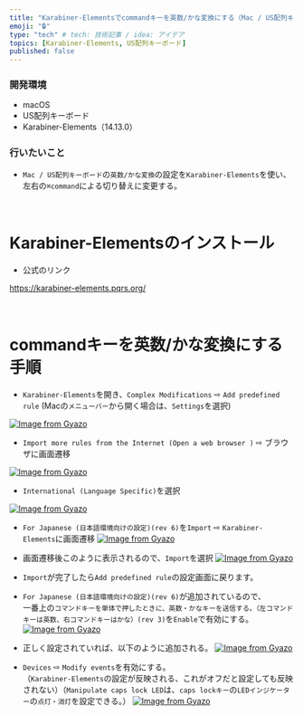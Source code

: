 ```yaml
---
title: "Karabiner-Elementsでcommandキーを英数/かな変換にする（Mac / US配列キーボード）"
emoji: "🔒"
type: "tech" # tech: 技術記事 / idea: アイデア
topics: [Karabiner-Elements, US配列キーボード]
published: false
---
```

### 開発環境
- macOS
- US配列キーボード
- Karabiner-Elements（14.13.0）

### 行いたいこと
- `Mac / US配列キーボード`の`英数/かな変換`の設定を`Karabiner-Elements`を使い、左右の`⌘command`による切り替えに変更する。

<br>

# Karabiner-Elementsのインストール
- 公式のリンク

https://karabiner-elements.pqrs.org/



<br>

# commandキーを英数/かな変換にする手順
- `Karabiner-Elements`を開き、`Complex Modifications` ⇨ `Add predefined rule`
(Macの`メニューバー`から開く場合は、`Settings`を選択)


[![Image from Gyazo](https://i.gyazo.com/ac5b185b882f65a4466a84036fb28915.png)](https://gyazo.com/ac5b185b882f65a4466a84036fb28915)


- `Import more rules from the Internet (Open a web browser )` ⇨ ブラウザに画面遷移

[![Image from Gyazo](https://i.gyazo.com/160d0d574785765e015bd893b7bf8332.png)](https://gyazo.com/160d0d574785765e015bd893b7bf8332)


- `International (Language Specific)`を選択

[![Image from Gyazo](https://i.gyazo.com/9e9b966184b9524ba4b278829898ac8d.png)](https://gyazo.com/9e9b966184b9524ba4b278829898ac8d)


- `For Japanese (日本語環境向けの設定)(rev 6)`を`Import` ⇨ `Karabiner-Elements`に画面遷移
[![Image from Gyazo](https://i.gyazo.com/04267204e8cf9210e289d81905bb6da1.png)](https://gyazo.com/04267204e8cf9210e289d81905bb6da1)


- 画面遷移後このように表示されるので、`Import`を選択
[![Image from Gyazo](https://i.gyazo.com/97d6cca5cb57004ae4f217d33cad4af0.png)](https://gyazo.com/97d6cca5cb57004ae4f217d33cad4af0)


- `Import`が完了したら`Add predefined rule`の設定画面に戻ります。
- `For Japanese (日本語環境向けの設定)(rev 6)`が追加されているので、　　　　　　　　　　　一番上の`コマンドキーを単体で押したときに、英数・かなキーを送信する。（左コマンドキーは英数、右コマンドキーはかな）(rev 3)`を`Enable`で有効にする。
[![Image from Gyazo](https://i.gyazo.com/f594267d6af2bec1afd47e8f063f0210.png)](https://gyazo.com/f594267d6af2bec1afd47e8f063f0210)

- 正しく設定されていれば、以下のように追加される。
[![Image from Gyazo](https://i.gyazo.com/b078352d63f0d022e6a2b625f65f89f0.png)](https://gyazo.com/b078352d63f0d022e6a2b625f65f89f0)



- `Devices` ⇨ `Modify events`を有効にする。　　　　　　　　　　　　　　　　　　　　　　　　（`Karabiner-Elements`の設定が反映される、これがオフだと設定しても反映されない）（`Manipulate caps lock LED`は、`caps lockキー`の`LEDインジケーター`の`点灯・消灯`を設定できる。）
[![Image from Gyazo](https://i.gyazo.com/e28f3dc46cffe6024ec9370defb21328.png)](https://gyazo.com/e28f3dc46cffe6024ec9370defb21328)









<br>
<br>
<br>